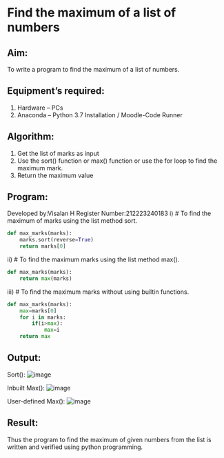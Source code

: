 # Find the maximum of a list of numbers
## Aim:
To write a program to find the maximum of a list of numbers.
## Equipment’s required:
1.	Hardware – PCs
2.	Anaconda – Python 3.7 Installation / Moodle-Code Runner
## Algorithm:
1.	Get the list of marks as input
2.	Use the sort() function or max() function or use the for loop to find the maximum mark.
3.	Return the maximum value
## Program:
Developed by:Visalan H
Register Number:212223240183
i)	# To find the maximum of marks using the list method sort.
```Python
def max_marks(marks):
    marks.sort(reverse=True)
    return marks[0]
```

ii)	# To find the maximum marks using the list method max().
```Python
def max_marks(marks):
    return max(marks)
```

iii) # To find the maximum marks without using builtin functions.
```Python
def max_marks(marks):
    max=marks[0]
    for i in marks:
        if(i>max):
            max=i
    return max        
```

## Output:
Sort():
![image](https://github.com/Visalan-H/FindMaximum/assets/152077751/4a68897d-1d5e-477c-994a-666d74b5fa32)

Inbuilt Max():
![image](https://github.com/Visalan-H/FindMaximum/assets/152077751/30334da7-7232-4b6c-9ee6-64afb3723cd0)

User-defined Max():
![image](https://github.com/Visalan-H/FindMaximum/assets/152077751/c7a97df3-6026-4441-b176-f1c52768bee4)

## Result:
Thus the program to find the maximum of given numbers from the list is written and verified using python programming.
